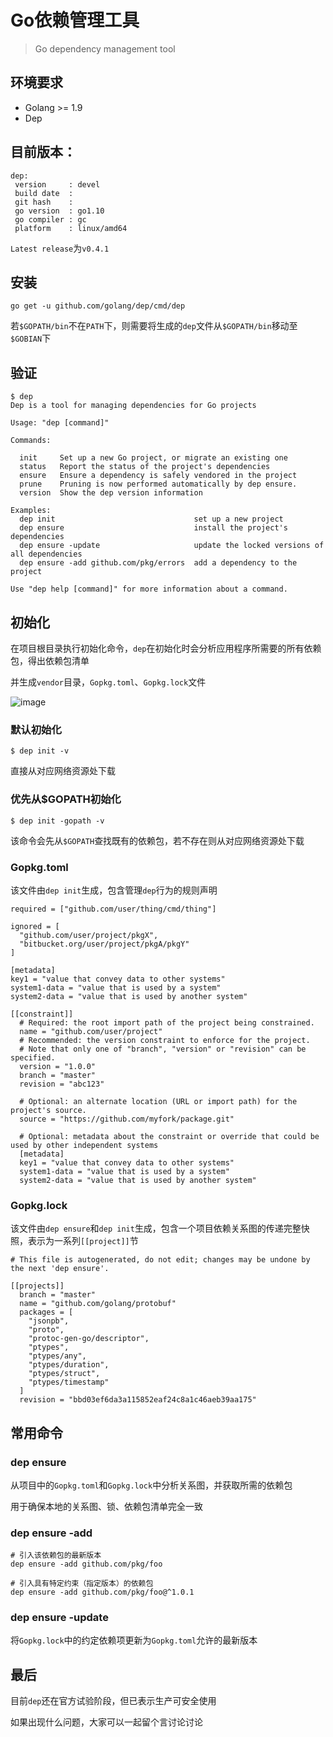 # Go依赖管理工具
>Go dependency management tool 
## 环境要求
- Golang >= 1.9
- Dep

## 目前版本：
```
dep:
 version     : devel
 build date  : 
 git hash    : 
 go version  : go1.10
 go compiler : gc
 platform    : linux/amd64
```
`Latest release`为`v0.4.1`

## 安装
```
go get -u github.com/golang/dep/cmd/dep
```
若`$GOPATH/bin`不在`PATH`下，则需要将生成的`dep`文件从`$GOPATH/bin`移动至`$GOBIAN`下

## 验证
```
$ dep
Dep is a tool for managing dependencies for Go projects

Usage: "dep [command]"

Commands:

  init     Set up a new Go project, or migrate an existing one
  status   Report the status of the project's dependencies
  ensure   Ensure a dependency is safely vendored in the project
  prune    Pruning is now performed automatically by dep ensure.
  version  Show the dep version information

Examples:
  dep init                               set up a new project
  dep ensure                             install the project's dependencies
  dep ensure -update                     update the locked versions of all dependencies
  dep ensure -add github.com/pkg/errors  add a dependency to the project

Use "dep help [command]" for more information about a command.

```

## 初始化
在项目根目录执行初始化命令，`dep`在初始化时会分析应用程序所需要的所有依赖包，得出依赖包清单

并生成`vendor`目录，`Gopkg.toml`、`Gopkg.lock`文件

![image](https://golang.github.io/dep/docs/assets/func-toggles.png)

### 默认初始化
```
$ dep init -v
```
直接从对应网络资源处下载

### 优先从$GOPATH初始化
```
$ dep init -gopath -v
```
该命令会先从`$GOPATH`查找既有的依赖包，若不存在则从对应网络资源处下载

### Gopkg.toml

该文件由`dep init`生成，包含管理`dep`行为的规则声明

```
required = ["github.com/user/thing/cmd/thing"]

ignored = [
  "github.com/user/project/pkgX",
  "bitbucket.org/user/project/pkgA/pkgY"
]

[metadata]
key1 = "value that convey data to other systems"
system1-data = "value that is used by a system"
system2-data = "value that is used by another system"

[[constraint]]
  # Required: the root import path of the project being constrained.
  name = "github.com/user/project"
  # Recommended: the version constraint to enforce for the project.
  # Note that only one of "branch", "version" or "revision" can be specified.
  version = "1.0.0"
  branch = "master"
  revision = "abc123"

  # Optional: an alternate location (URL or import path) for the project's source.
  source = "https://github.com/myfork/package.git"

  # Optional: metadata about the constraint or override that could be used by other independent systems
  [metadata]
  key1 = "value that convey data to other systems"
  system1-data = "value that is used by a system"
  system2-data = "value that is used by another system"
```

### Gopkg.lock

该文件由`dep ensure`和`dep init`生成，包含一个项目依赖关系图的传递完整快照，表示为一系列`[[project]]`节

```
# This file is autogenerated, do not edit; changes may be undone by the next 'dep ensure'.

[[projects]]
  branch = "master"
  name = "github.com/golang/protobuf"
  packages = [
    "jsonpb",
    "proto",
    "protoc-gen-go/descriptor",
    "ptypes",
    "ptypes/any",
    "ptypes/duration",
    "ptypes/struct",
    "ptypes/timestamp"
  ]
  revision = "bbd03ef6da3a115852eaf24c8a1c46aeb39aa175"
```

## 常用命令

### dep ensure
从项目中的`Gopkg.toml`和`Gopkg.lock`中分析关系图，并获取所需的依赖包

用于确保本地的关系图、锁、依赖包清单完全一致

### dep ensure -add

```
# 引入该依赖包的最新版本
dep ensure -add github.com/pkg/foo

# 引入具有特定约束（指定版本）的依赖包
dep ensure -add github.com/pkg/foo@^1.0.1
```

### dep ensure -update
将`Gopkg.lock`中的约定依赖项更新为`Gopkg.toml`允许的最新版本

## 最后

目前`dep`还在官方试验阶段，但已表示生产可安全使用

如果出现什么问题，大家可以一起留个言讨论讨论
